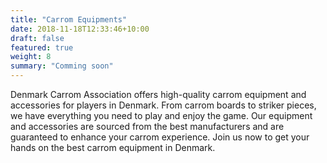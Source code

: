 ```yaml
---
title: "Carrom Equipments"
date: 2018-11-18T12:33:46+10:00
draft: false
featured: true
weight: 8
summary: "Comming soon"
---
```


Denmark Carrom Association offers high-quality carrom equipment and accessories for players in Denmark. From carrom boards to striker pieces, we have everything you need to play and enjoy the game. Our equipment and accessories are sourced from the best manufacturers and are guaranteed to enhance your carrom experience. Join us now to get your hands on the best carrom equipment in Denmark.
